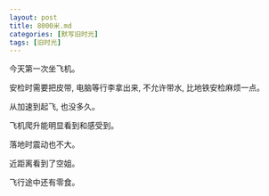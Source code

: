 ```yaml
---
layout: post
title: 8000米.md
categories: [默写旧时光]
tags: [旧时光]
---
```


今天第一次坐飞机。


安检时需要把皮带, 电脑等行李拿出来, 不允许带水, 比地铁安检麻烦一点。

从加速到起飞, 也没多久。

飞机爬升能明显看到和感受到。  

落地时震动也不大。

近距离看到了空姐。

飞行途中还有零食。
